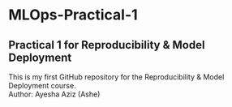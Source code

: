 # MLOps-Practical-1
## Practical 1 for Reproducibility &amp; Model Deployment
This is my first GitHub repository for the Reproducibility & Model Deployment course.  
Author: Ayesha Aziz (Ashe) 
